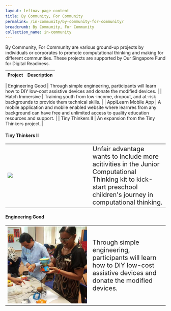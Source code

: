 ```yaml
---
layout: leftnav-page-content
title: By Community, For Community
permalink: /in-community/by-community-for-community/
breadcrumb: By Community, For Community
collection_name: in-community
---
```


By Community, For Community are various ground-up projects by individuals or corporates to promote computational thinking and making for different communities. These projects are supported by Our Singapore Fund for Digital Readiness. <br>


| Project | Description |
| --- | --- |

| Engineering Good | Through simple engineering, participants will learn how to DIY low-cost assistive devices and donate the modified devices. |
| Hatch Immersive | Training youth from low-income, dropout, and at-risk backgrounds to provide them technical skills. |
| AppiLearn Mobile App | A mobile application and mobile enabled website where learnres from any background can have free and unlimited access to quality education resources and support. |
| Tiny Thinkers II | An expansion from the Tiny Thinkers project. |



#### **Tiny Thinkers II**

<table style="width: 100%;" border="0" cellpadding="10">
<tbody>
<tr>
<td style="width: 250px;"><img src="images/in-community/playmaker/20190914_0040.jpg" /></td>
<td style="font-size: 20px;">Unfair advantage wants to include more acitivities in the Junior Computational Thinking kit to kick-start preschool children's journey in computational thinking.<br /></td>
</tr>
</tbody>
</table>


#### **Engineering Good**

<table style="width: 100%;" border="0" cellpadding="10">
<tbody>
<tr>
<td style="width: 250px;"><img src="images/in-community/overview/Engineering-Good-1.png" /></td>
<td style="font-size: 20px;">Through simple engineering, participants will learn how to DIY low-cost assistive devices and donate the modified devices.<br /></td>
</tr>
</tbody>
</table>




